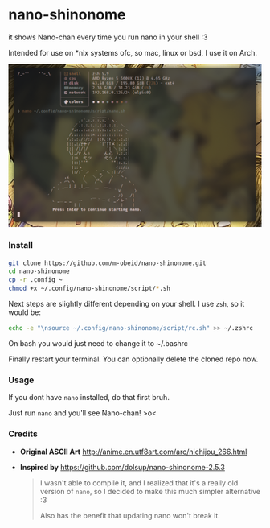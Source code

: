 # nano-shinonome
it shows Nano-chan every time you run nano in your shell :3

Intended for use on *nix systems ofc, so mac, linux or bsd, I use it on Arch.

![kawaii desu ne?](assets/nano.jpg)

### Install
```bash
git clone https://github.com/m-obeid/nano-shinonome.git
cd nano-shinonome
cp -r .config ~
chmod +x ~/.config/nano-shinonome/script/*.sh
```

Next steps are slightly different depending on your shell. I use `zsh`, so it would be:

```bash
echo -e "\nsource ~/.config/nano-shinonome/script/rc.sh" >> ~/.zshrc
```

On bash you would just need to change it to ~/.bashrc

Finally restart your terminal. You can optionally delete the cloned repo now.

### Usage

If you dont have `nano` installed, do that first bruh.

Just run `nano` and you'll see Nano-chan! >o<

### Credits
- **Original ASCII Art** http://anime.en.utf8art.com/arc/nichijou_266.html
- **Inspired by** https://github.com/dolsup/nano-shinonome-2.5.3 

    > I wasn't able to compile it, and I realized that it's a really old version of `nano`, so I decided to make this much simpler alternative :3
    >
    > Also has the benefit that updating nano won't break it.

